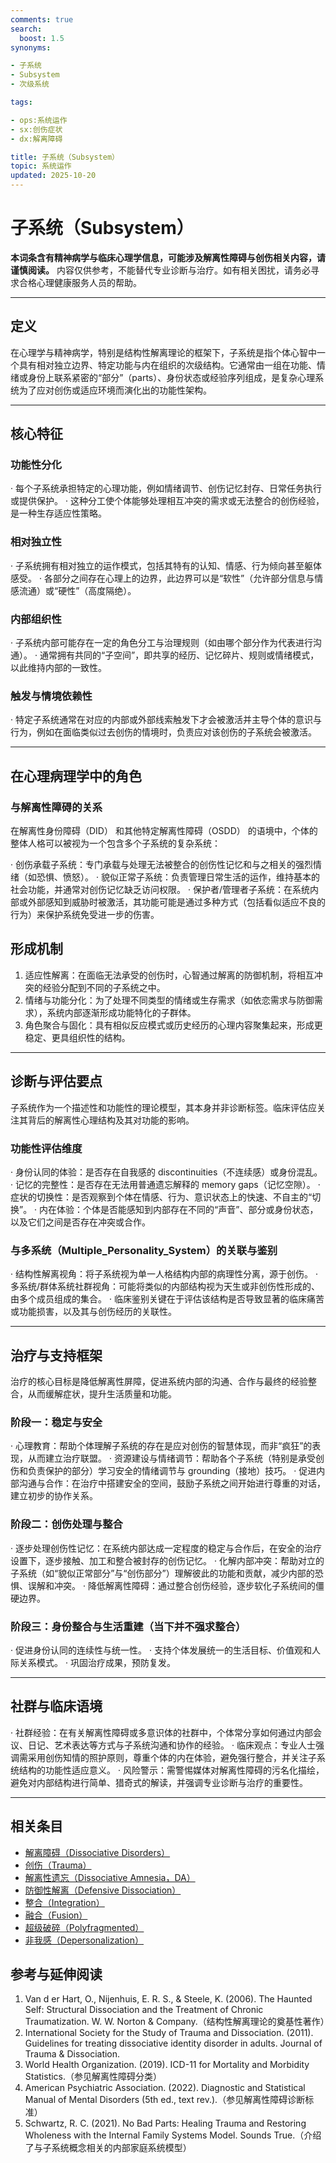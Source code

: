 ```yaml
---
comments: true
search:
  boost: 1.5
synonyms:

- 子系统
- Subsystem
- 次级系统

tags:

- ops:系统运作
- sx:创伤症状
- dx:解离障碍

title: 子系统（Subsystem）
topic: 系统运作
updated: 2025-10-20
---
```


# 子系统（Subsystem）

**本词条含有精神病学与临床心理学信息，可能涉及解离性障碍与创伤相关内容，请谨慎阅读。**
内容仅供参考，不能替代专业诊断与治疗。如有相关困扰，请务必寻求合格心理健康服务人员的帮助。

---

## 定义

在心理学与精神病学，特别是结构性解离理论的框架下，子系统是指个体心智中一个具有相对独立边界、特定功能与内在组织的次级结构。它通常由一组在功能、情绪或身份上联系紧密的“部分”（parts）、身份状态或经验序列组成，是复杂心理系统为了应对创伤或适应环境而演化出的功能性架构。

---

## 核心特征

### 功能性分化

· 每个子系统承担特定的心理功能，例如情绪调节、创伤记忆封存、日常任务执行或提供保护。
· 这种分工使个体能够处理相互冲突的需求或无法整合的创伤经验，是一种生存适应性策略。

### 相对独立性

· 子系统拥有相对独立的运作模式，包括其特有的认知、情感、行为倾向甚至躯体感受。
· 各部分之间存在心理上的边界，此边界可以是“软性”（允许部分信息与情感流通）或“硬性”（高度隔绝）。

### 内部组织性

· 子系统内部可能存在一定的角色分工与治理规则（如由哪个部分作为代表进行沟通）。
· 通常拥有共同的“子空间”，即共享的经历、记忆碎片、规则或情绪模式，以此维持内部的一致性。

### 触发与情境依赖性

· 特定子系统通常在对应的内部或外部线索触发下才会被激活并主导个体的意识与行为，例如在面临类似过去创伤的情境时，负责应对该创伤的子系统会被激活。

---

## 在心理病理学中的角色

### 与解离性障碍的关系

在解离性身份障碍（DID） 和其他特定解离性障碍（OSDD） 的语境中，个体的整体人格可以被视为一个包含多个子系统的复杂系统：

· 创伤承载子系统：专门承载与处理无法被整合的创伤性记忆和与之相关的强烈情绪（如恐惧、愤怒）。
· 貌似正常子系统：负责管理日常生活的运作，维持基本的社会功能，并通常对创伤记忆缺乏访问权限。
· 保护者/管理者子系统：在系统内部或外部感知到威胁时被激活，其功能可能是通过多种方式（包括看似适应不良的行为）来保护系统免受进一步的伤害。

## 形成机制

1. 适应性解离：在面临无法承受的创伤时，心智通过解离的防御机制，将相互冲突的经验分配到不同的子系统之中。
2. 情绪与功能分化：为了处理不同类型的情绪或生存需求（如依恋需求与防御需求），系统内部逐渐形成功能特化的子群体。
3. 角色聚合与固化：具有相似反应模式或历史经历的心理内容聚集起来，形成更稳定、更具组织性的结构。

---

## 诊断与评估要点

子系统作为一个描述性和功能性的理论模型，其本身并非诊断标签。临床评估应关注其背后的解离性心理结构及其对功能的影响。

### 功能性评估维度

· 身份认同的体验：是否存在自我感的 discontinuities（不连续感）或身份混乱。
· 记忆的完整性：是否存在无法用普通遗忘解释的 memory gaps（记忆空隙）。
· 症状的切换性：是否观察到个体在情感、行为、意识状态上的快速、不自主的“切换”。
· 内在体验：个体是否能感知到内部存在不同的“声音”、部分或身份状态，以及它们之间是否存在冲突或合作。

### 与多系统（Multiple_Personality_System）的关联与鉴别

· 结构性解离视角：将子系统视为单一人格结构内部的病理性分离，源于创伤。
· 多系统/群体系统社群视角：可能将类似的内部结构视为天生或非创伤性形成的、由多个成员组成的集合。
· 临床鉴别关键在于评估该结构是否导致显著的临床痛苦或功能损害，以及其与创伤经历的关联性。

---

## 治疗与支持框架

治疗的核心目标是降低解离性屏障，促进系统内部的沟通、合作与最终的经验整合，从而缓解症状，提升生活质量和功能。

### 阶段一：稳定与安全

· 心理教育：帮助个体理解子系统的存在是应对创伤的智慧体现，而非“疯狂”的表现，从而建立治疗联盟。
· 资源建设与情绪调节：帮助各个子系统（特别是承受创伤和负责保护的部分）学习安全的情绪调节与 grounding（接地）技巧。
· 促进内部沟通与合作：在治疗中搭建安全的空间，鼓励子系统之间开始进行尊重的对话，建立初步的协作关系。

### 阶段二：创伤处理与整合

· 逐步处理创伤性记忆：在系统内部达成一定程度的稳定与合作后，在安全的治疗设置下，逐步接触、加工和整合被封存的创伤记忆。
· 化解内部冲突：帮助对立的子系统（如“貌似正常部分”与“创伤部分”）理解彼此的功能和贡献，减少内部的恐惧、误解和冲突。
· 降低解离性障碍：通过整合创伤经验，逐步软化子系统间的僵硬边界。

### 阶段三：身份整合与生活重建（当下并不强求整合）

· 促进身份认同的连续性与统一性。
· 支持个体发展统一的生活目标、价值观和人际关系模式。
· 巩固治疗成果，预防复发。

---

## 社群与临床语境

· 社群经验：在有关解离性障碍或多意识体的社群中，个体常分享如何通过内部会议、日记、艺术表达等方式与子系统沟通和协作的经验。
· 临床观点：专业人士强调需采用创伤知情的照护原则，尊重个体的内在体验，避免强行整合，并关注子系统结构的功能性适应意义。
· 风险警示：需警惕媒体对解离性障碍的污名化描绘，避免对内部结构进行简单、猎奇式的解读，并强调专业诊断与治疗的重要性。

---

## 相关条目

- [解离障碍（Dissociative Disorders）](Dissociative-Disorders.md)
- [创伤（Trauma）](Trauma.md)
- [解离性遗忘（Dissociative Amnesia，DA）](Dissociative-Amnesia-DA.md)
- [防御性解离（Defensive Dissociation）](Defensive-Dissociation.md)
- [整合（Integration）](Integration.md)
- [融合（Fusion）](Fusion.md)
- [超级破碎（Polyfragmented）](Polyfragmented.md)
- [非我感（Depersonalization）](Not-Me-Feeling.md)

## 参考与延伸阅读

1. Van d er Hart, O., Nijenhuis, E. R. S., & Steele, K. (2006). The Haunted Self: Structural Dissociation and the Treatment of Chronic Traumatization. W. W. Norton & Company.（结构性解离理论的奠基性著作）
2. International Society for the Study of Trauma and Dissociation. (2011). Guidelines for treating dissociative identity disorder in adults. Journal of Trauma & Dissociation.
3. World Health Organization. (2019). ICD-11 for Mortality and Morbidity Statistics.（参见解离性障碍分类）
4. American Psychiatric Association. (2022). Diagnostic and Statistical Manual of Mental Disorders (5th ed., text rev.).（参见解离性障碍诊断标准）
5. Schwartz, R. C. (2021). No Bad Parts: Healing Trauma and Restoring Wholeness with the Internal Family Systems Model. Sounds True.（介绍了与子系统概念相关的内部家庭系统模型）
